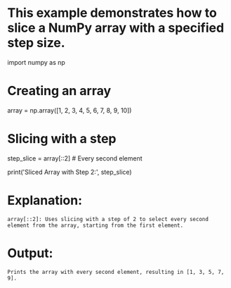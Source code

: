 # This example demonstrates how to slice a NumPy array with a specified step size.

import numpy as np

# Creating an array
array = np.array([1, 2, 3, 4, 5, 6, 7, 8, 9, 10])

# Slicing with a step
step_slice = array[::2]  # Every second element

print('Sliced Array with Step 2:', step_slice)

# Explanation:
    array[::2]: Uses slicing with a step of 2 to select every second element from the array, starting from the first element.

# Output:
    Prints the array with every second element, resulting in [1, 3, 5, 7, 9].
